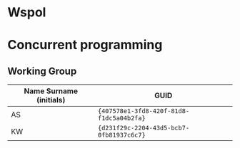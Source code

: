 # Wspol
# Concurrent programming

## Working Group

| Name Surname (initials) | GUID                                     |
| ----------------------- | ---------------------------------------- |
| AS                      | `{407578e1-3fd8-420f-81d8-f1dc5a04b2fa}` |
| KW                      | `{d231f29c-2204-43d5-bcb7-0fb81937c6c7}` |
